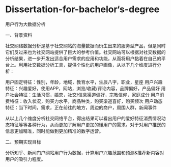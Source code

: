 # Dissertation-for-bachelor‘s-degree

用户行为大数据分析

一、背景资料
  
  社交网络数据分析是基于社交网站的海量数据而衍生出来的服务型产品，但是同时它们反过来也为社交网站提供了巨大的参考价值。社交网站可以根据对社交数据的分析结果，进一步开发出适合用户需求的应用和功能，从而将用户黏着在自己的平台上。利用社交数据分析工具，提供个性化的用户画像，从以下几个维度进行分析：

  用户固定特征：性别，年龄，地域，教育水平，生辰八字，职业，星座
  用户兴趣特征：兴趣爱好，使用APP，网站，浏览/收藏/评论内容，品牌偏好，产品偏好
  用户社会特征：生活习惯，婚恋，社交/信息渠道偏好，宗教信仰，家庭成分
  用户消费特征：收入状况，购买力水平，商品种类，购买渠道喜好，购买频次
  用户动态特征：当下时间，需求，正在前往的地方，周边的商户，周围人群，新闻事件
  
  从以上几个维度分析社交网络平台，得出结果可以看出用户的爱好特征消费情况动态特征等等各种行为，从而更加了解用户更加的懂用户的需求。对于对用户推送的信息更加精准，同时能做到更加精准的数字运营。

二、预期实现目标
  
  分析知乎、新闻门户网站用户行为数据，计算用户兴趣范围和预测&推荐新内容对用户的吸引力程度。
